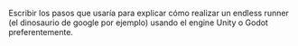 Escribir los pasos que usaría para explicar cómo realizar un endless runner (el dinosaurio de google por ejemplo) usando  el engine Unity o Godot preferentemente.
